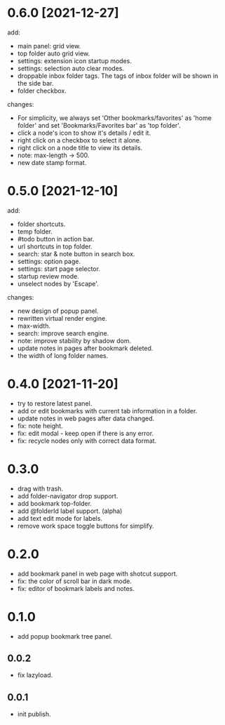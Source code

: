 # 0.6.0 [2021-12-27]

add:

- main panel: grid view.
- top folder auto grid view.
- settings: extension icon startup modes.
- settings: selection auto clear modes.
- droppable inbox folder tags. The tags of inbox folder will be shown in the side bar.
- folder checkbox.

changes:

- For simplicity, we always set 'Other bookmarks/favorites' as 'home folder' and set 'Bookmarks/Favorites bar' as 'top folder'.
- click a node's icon to show it's details / edit it.
- right click on a checkbox to select it alone.
- right click on a node title to view its details.
- note: max-length -> 500.
- new date stamp format.

# 0.5.0 [2021-12-10]

add:

- folder shortcuts.
- temp folder.
- #todo button in action bar.
- url shortcuts in top folder.
- search: star & note button in search box.
- settings: option page.
- settings: start page selector.
- startup review mode.
- unselect nodes by 'Escape'.

changes:

- new design of popup panel.
- rewritten virtual render engine.
- max-width.
- search: improve search engine.
- note: improve stability by shadow dom.
- update notes in pages after bookmark deleted.
- the width of long folder names.

# 0.4.0 [2021-11-20]

- try to restore latest panel.
- add or edit bookmarks with current tab information in a folder.
- update notes in web pages after data changed.
- fix: note height.
- fix: edit modal - keep open if there is any error.
- fix: recycle nodes only with correct data format.

# 0.3.0

- drag with trash.
- add folder-navigator drop support.
- add bookmark top-folder.
- add @folderId label support. (alpha)
- add text edit mode for labels.
- remove work space toggle buttons for simplify.

# 0.2.0

- add bookmark panel in web page with shotcut support.
- fix: the color of scroll bar in dark mode.
- fix: editor of bookmark labels and notes.

# 0.1.0

- add popup bookmark tree panel.

## 0.0.2

- fix lazyload.

## 0.0.1

- init publish.

